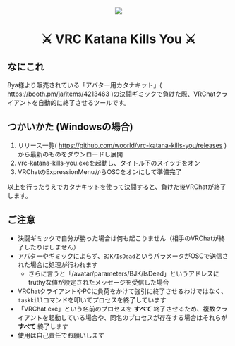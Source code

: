 <div align="center">
  <img src="https://github.com/user-attachments/assets/a2e8b64f-1218-4f87-a508-47dc0ca10f18">
  <h1>⚔ VRC Katana Kills You ⚔</h1>
</div>

## なにこれ

8ya様より販売されている「アバター用カタナキット」( https://booth.pm/ja/items/4213463 )の決闘ギミックで負けた際、VRChatクライアントを自動的に終了させるツールです。

## つかいかた (Windowsの場合)

1. リリース一覧( https://github.com/woorld/vrc-katana-kills-you/releases )から最新のものをダウンロードし展開
2. vrc-katana-kills-you.exeを起動し、タイトル下のスイッチをオン
3. VRChatのExpressionMenuからOSCをオンにして準備完了

以上を行ったうえでカタナキットを使って決闘すると、負けた後VRChatが終了します。

## ご注意

- 決闘ギミックで自分が勝った場合は何も起こりません（相手のVRChatが終了したりはしません）
- アバターやギミックによらず、`BJK/IsDead`というパラメータがOSCで送信された場合に処理が行われます
  - さらに言うと「/avatar/parameters/BJK/IsDead」というアドレスにtruthyな値が設定されたメッセージを受信した場合
- VRChatクライアントやPCに負荷をかけて強引に終了させるわけではなく、`taskkill`コマンドを叩いてプロセスを終了しています
- 「VRChat.exe」という名前のプロセスを **すべて** 終了させるため、複数クライアントを起動している場合や、同名のプロセスが存在する場合はそれらが **すべて** 終了します
- 使用は自己責任でお願いします
